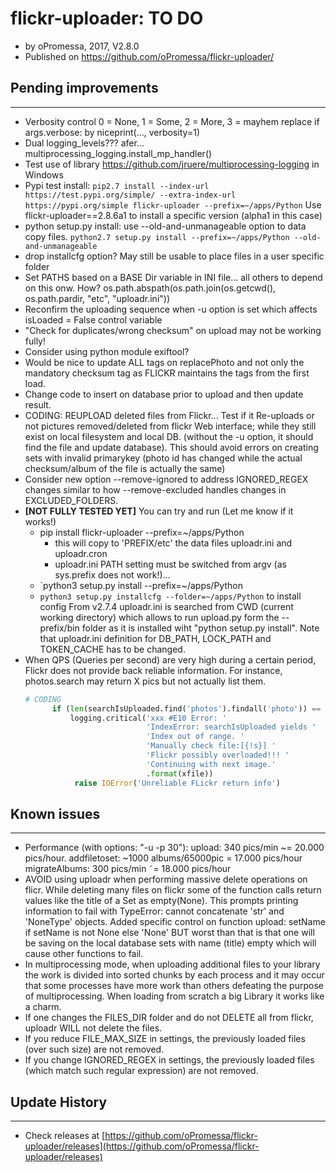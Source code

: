 # flickr-uploader: TO DO
* by oPromessa, 2017, V2.8.0
* Published on https://github.com/oPromessa/flickr-uploader/

## Pending improvements
-----------------------
* Verbosity control 0 = None, 1 = Some, 2 = More, 3 = mayhem
  replace if args.verbose: by niceprint(..., verbosity=1)
* Dual logging_levels??? afer... multiprocessing_logging.install_mp_handler()
* Test use of library https://github.com/jruere/multiprocessing-logging in Windows
* Pypi test install:
  `pip2.7 install --index-url https://test.pypi.org/simple/ --extra-index-url https://pypi.org/simple flickr-uploader --prefix=~/apps/Python`
  Use flickr-uploader==2.8.6a1 to install a specific version (alpha1 in this case)
* python setup.py install: use --old-and-unmanageable option to data copy files.
  `python2.7 setup.py install --prefix=~/apps/Python --old-and-unmanageable`
* drop installcfg option? May still be usable to place files in a user specific folder
* Set PATHS based on a BASE Dir variable in INI file... all others to depend on this onw. How?
  os.path.abspath(os.path.join(os.getcwd(), os.path.pardir, "etc", "uploadr.ini"))
* Reconfirm the uploading sequence when -u option is set which
  affects isLoaded = False control variable
* "Check for duplicates/wrong checksum" on upload may not be working fully!
* Consider using python module exiftool?
* Would be nice to update ALL tags on replacePhoto and not only the
  mandatory checksum tag as FLICKR maintains the tags from the first load.
* Change code to insert on database prior to upload and then update result.
* CODING: REUPLOAD deleted files from Flickr...
  Test if it Re-uploads or not pictures removed/deleted from flickr Web
  interface; while they still exist on local filesystem and local DB.
  (without the -u option, it should find the file and update database).
  This should avoid errors on creating sets with invalid primarykey (photo id
  has changed while the actual checksum/album of the file is actually the same)
* Consider new option --remove-ignored to address IGNORED_REGEX changes
  similar to how --remove-excluded handles changes in EXCLUDED_FOLDERS.
* **[NOT FULLY TESTED YET]** You can try and run (Let me know if it works!)
   * pip install flickr-uploader --prefix=~/apps/Python
      * this will copy to 'PREFIX/etc' the data files uploadr.ini and uploadr.cron
      * uploadr.ini PATH setting must be switched from argv (as sys.prefix
      does not work!)...
   * `python3 setup.py install --prefix=~/apps/Python
   * `python3 setup.py installcfg --folder=~/apps/Python` to install config
  From v2.7.4 uploadr.ini is searched from CWD (current working directory)
  which allows to run upload.py form the --prefix/bin folder as it is
  installed wiht "python setup.py install". Note that uploadr.ini definition
  for DB_PATH, LOCK_PATH and TOKEN_CACHE has to be changed.
* When QPS (Queries per second) are very high during a certain period, Flickr
  does not provide back reliable information. For instance, photos.search
  may return X pics but not actually list them.
  ```python
  # CODING
        if (len(searchIsUploaded.find('photos').findall('photo')) == 0):
            logging.critical('xxx #E10 Error: '
                             'IndexError: searchIsUploaded yields '
                             'Index out of range. '
                             'Manually check file:[{!s}] '
                             'Flickr possibly overloaded!!! '
                             'Continuing with next image.'
                             .format(xfile))
             raise IOError('Unreliable FLickr return info')
  ```

## Known issues
---------------
* Performance (with options: "-u -p 30"):
         upload: 340 pics/min ~= 20.000 pics/hour.
   addfiletoset: ~1000 albums/65000pic = 17.000 pics/hour
  migrateAlbums: 300 pics/min ˜= 18.000 pics/hour
* AVOID using uploadr when performing massive delete operations on flicr.
  While deleting many files on flickr some of the function calls return
  values like the title of a Set as empty(None). This prompts printing
  information to fail with TypeError: cannot concatenate 'str' and
  'NoneType' objects. Added specific control on function upload:
  setName if setName is not None else 'None'
  BUT worst than that is that one will be saving on the local database
  sets with name (title) empty which will cause other functions to fail.
* In multiprocessing mode, when uploading additional files to your library
  the work is divided into sorted chunks by each process and it may occur
  that some processes have more work than others defeating the purpose
  of multiprocessing. When loading from scratch a big Library it works
  like a charm.
* If one changes the FILES_DIR folder and do not DELETE all from flickr,
  uploadr WILL not delete the files.
* If you reduce FILE_MAX_SIZE in settings, the previously loaded files
  (over such size) are not removed.
* If you change IGNORED_REGEX in settings, the previously loaded files
  (which match such regular expression) are not removed.

## Update History
-----------------
* Check releases at [https://github.com/oPromessa/flickr-uploader/releases](https://github.com/oPromessa/flickr-uploader/releases)

